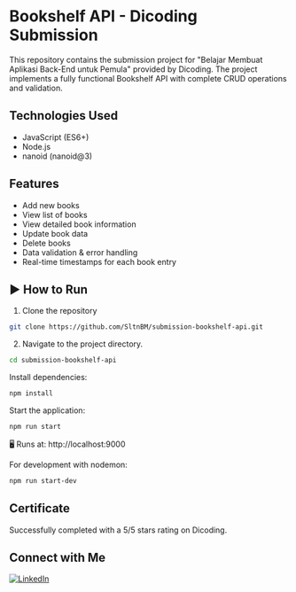 # Bookshelf API - Dicoding Submission
This repository contains the submission project for "Belajar Membuat Aplikasi Back-End untuk Pemula" provided by Dicoding.
The project implements a fully functional Bookshelf API with complete CRUD operations and validation.

## Technologies Used
- JavaScript (ES6+)
- Node.js
- nanoid (nanoid@3)

## Features
- Add new books
- View list of books
- View detailed book information
- Update book data
- Delete books
- Data validation & error handling
- Real-time timestamps for each book entry

## ▶️ How to Run
1. Clone the repository
```bash
git clone https://github.com/SltnBM/submission-bookshelf-api.git
```
2.  Navigate to the project directory.
```bash
cd submission-bookshelf-api
```

Install dependencies:
```bash
npm install
```
Start the application:

```bash
npm run start
```

🖥️ Runs at: http://localhost:9000

For development with nodemon:
```bash
npm run start-dev
```

## Certificate
Successfully completed with a 5/5 stars rating on Dicoding.

## Connect with Me
[![LinkedIn](https://img.shields.io/badge/LinkedIn-Sultan%20Badra-blue?logo=linkedin&logoColor=white&style=flat-square)](https://www.linkedin.com/in/sultan-badra)

